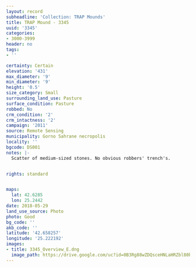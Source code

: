 ```yaml
---
layout: record
subheadline: 'Collection: TRAP Mounds'
title: TRAP Mound - 3345
uuid: '3345'
categories:
- 3000-3999
header: no
tags:
- ''

certainty: Certain
elevation: '431'
max_diameter: '9'
min_diameter: '9'
height: '0.5'
size_category: Small
surrounding_land_use: Pasture
surface_condition: Pasture
robbed: No
crm_condition: '2'
crm_intactness: '2'
campaign: '2011'
source: Remote Sensing
municipality: Gorno Sahrane necropolis
locality: ''
bgcode: DS001
notes: |-
  Scatter of medium-sized stones. No obvious robbers' trench's.


rights: standard


maps:
  lat: 42.6285
  lon: 25.2442
date: 2018-05-29
land_use_source: Photo
photo: Good
bg_code: ''
akb_code: ''
latitude: '42.658257'
longitude: '25.222192'
images:
- title: 3345_Overview_E.dng
  image_path: https://drive.google.com/uc?id=0B3Rg88wZDQsceHNLaHRZbl80bEU
---
```

